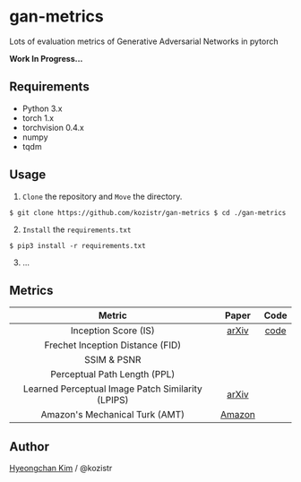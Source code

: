 # gan-metrics
Lots of evaluation metrics of Generative Adversarial Networks in pytorch

**Work In Progress...**

## Requirements

* Python 3.x
* torch 1.x
* torchvision 0.4.x
* numpy
* tqdm

## Usage

1. `Clone` the repository and `Move` the directory.

`
$ git clone https://github.com/kozistr/gan-metrics
$ cd ./gan-metrics
`

2. `Install` the `requirements.txt` 

`$ pip3 install -r requirements.txt`

3. ...

## Metrics

| Metric | Paper | Code |
| :---: | :---: | :---: |
| Inception Score (IS) | [arXiv](https://arxiv.org/abs/1801.01973) | [code]( ./metrics/is) |
| Frechet Inception Distance (FID) | | |
| SSIM & PSNR | | |
| Perceptual Path Length (PPL) | | |
| Learned Perceptual Image Patch Similarity (LPIPS) | [arXiv](https://arxiv.org/abs/1801.03924) | |
| Amazon's Mechanical Turk (AMT) | [Amazon](https://www.mturk.com/) | |

## Author

[Hyeongchan Kim](http://kozistr.tech) / @kozistr
